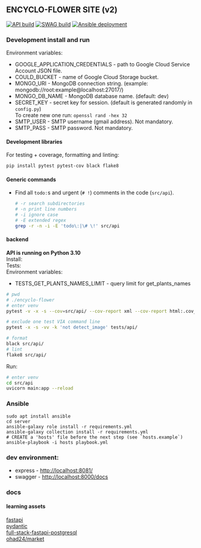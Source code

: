 ## ENCYCLO-FLOWER SITE (v2)
[![API build](https://github.com/ohad24/encyclo-flower/actions/workflows/api.yml/badge.svg)](https://github.com/ohad24/encyclo-flower/actions/workflows/api.yml)
[![SWAG build](https://github.com/ohad24/encyclo-flower/actions/workflows/swag.yml/badge.svg)](https://github.com/ohad24/encyclo-flower/actions/workflows/swag.yml)
[![Ansible deployment](https://github.com/ohad24/encyclo-flower/actions/workflows/server.yml/badge.svg)](https://github.com/ohad24/encyclo-flower/actions/workflows/server.yml)

### Development install and run
Environment variables:  
* GOOGLE_APPLICATION_CREDENTIALS - path to Google Cloud Service Account JSON file.
* COULD_BUCKET - name of Google Cloud Storage bucket.
* MONGO_URI - MongoDB connection string. (example: mongodb://root:example@localhost:27017/)
* MONGO_DB_NAME - MongoDB database name. (default: dev)
* SECRET_KEY - secret key for session. (default is generated randomly in `config.py`)  
 To create new one run: `openssl rand -hex 32`
* SMTP_USER - SMTP username (gmail address). Not mandatory.
* SMTP_PASS - SMTP password. Not mandatory.

#### Development libraries
For testing + coverage, formatting and linting:
```bash
pip install pytest pytest-cov black flake8
```

#### Generic commands

* Find all `todo:`s and urgent (`# !`) comments in the code (`src/api`).  

    ```bash
    # -r search subdirectories
    # -n print line numbers
    # -i ignore case
    # -E extended regex
    grep -r -n -i -E 'todo\:|\# \!' src/api
    ```

#### backend
**API is running on Python 3.10**  
Install:  
Tests:  
Environment variables:  
* TESTS_GET_PLANTS_NAMES_LIMIT - query limit for get_plants_names
```bash
# pwd
# ./encyclo-flower
# enter venv
pytest -v -x -s --cov=src/api/ --cov-report xml --cov-report html:.cov_html

# exclude one test VIA command line
pytest -x -s -vv -k 'not detect_image' tests/api/

# format
black src/api/
# lint
flake8 src/api/
```
Run:
```bash
# enter venv
cd src/api
uvicorn main:app --reload
```

### Ansible
    sudo apt install ansible
    cd server
    ansible-galaxy role install -r requirements.yml
    ansible-galaxy collection install -r requirements.yml
    # CREATE a 'hosts' file before the next step (see `hosts.example`)
    ansible-playbook -i hosts playbook.yml


### dev environment:
* express - [http://localhost:8081/](http://localhost:8081/)
* swagger - [http://localhost:8000/docs](http://localhost:8000/docs)


### docs
#### learning assets
[fastapi](https://fastapi.tiangolo.com/)  
[pydantic](https://pydantic-docs.helpmanual.io/)  
[full-stack-fastapi-postgresql](https://github.com/tiangolo/full-stack-fastapi-postgresql/tree/master/%7B%7Bcookiecutter.project_slug%7D%7D/backend/app/app)  
[ohad24/market](https://github.com/ohad24/market)